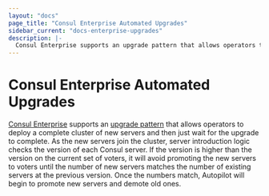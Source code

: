 ```yaml
---
layout: "docs"
page_title: "Consul Enterprise Automated Upgrades"
sidebar_current: "docs-enterprise-upgrades"
description: |-
  Consul Enterprise supports an upgrade pattern that allows operators to deploy a complete cluster of new servers and then just wait for the upgrade to complete.
---
```


# Consul Enterprise Automated Upgrades

[Consul Enterprise](https://www.hashicorp.com/consul.html) supports an [upgrade
pattern](/docs/guides/autopilot.html#upgrade-migrations)
that allows operators to deploy a complete cluster of new servers and then just wait
for the upgrade to complete. As the new servers join the cluster, server
introduction logic checks the version of each Consul server. If the version is
higher than the version on the current set of voters, it will avoid promoting
the new servers to voters until the number of new servers matches the number of
existing servers at the previous version. Once the numbers match, Autopilot will
begin to promote new servers and demote old ones.
